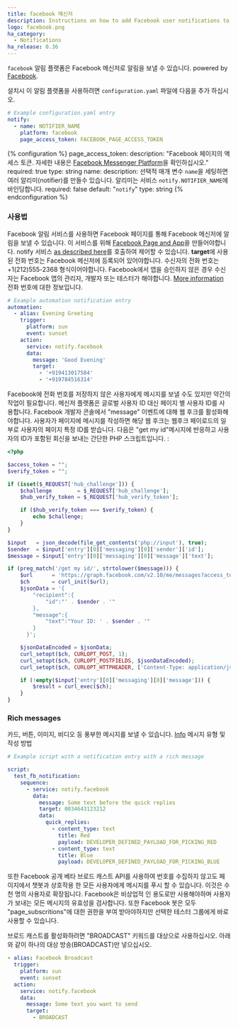```yaml
---
title: facebook 메신저
description: Instructions on how to add Facebook user notifications to Home Assistant.
logo: facebook.png
ha_category:
  - Notifications
ha_release: 0.36
---
```


`facebook` 알림 플랫폼은 Facebook 메신저로 알림을 보낼 수 있습니다. powered by [Facebook](https://facebook.com).


설치시 이 알림 플랫폼을 사용하려면 `configuration.yaml` 파일에 다음을 추가 하십시오.

```yaml
# Example configuration.yaml entry
notify:
  - name: NOTIFIER_NAME
    platform: facebook
    page_access_token: FACEBOOK_PAGE_ACCESS_TOKEN
```

{% configuration %}
page_access_token:
  description: "Facebook 페이지의 액세스 토큰. 자세한 내용은 [Facebook Messenger Platform](https://developers.facebook.com/docs/messenger-platform/guides/setup)을 확인하십시오." 
  required: true
  type: string
name:
  description: 선택적 매개 변수 `name`을 세팅하면 여러 알리미(notifier)를 만들수 있습니다. 알리미는 서비스 `notify.NOTIFIER_NAME`에 바인딩합니다.
  required: false
  default: "`notify`"
  type: string
{% endconfiguration %}

### 사용법

Facebook 알림 서비스를 사용하면 Facebook 페이지를 통해 Facebook 메신저에 알림을 보낼 수 있습니다. 이 서비스를 위해 [Facebook Page and App](https://developers.facebook.com/docs/messenger-platform/guides/quick-start)을 만들어야합니다. notify 서비스 [as described here](/integrations/notify/)를 호출하여 제어할 수 있습니다.
**target**에 사용된 전화 번호는 Facebook 메신저에 등록되어 있어야합니다. 수신자의 전화 번호는 +1(212)555-2368 형식이어야합니다. Facebook에서 앱을 승인하지 않은 경우 수신자는 Facebook 앱의 관리자, 개발자 또는 테스터가 해야합니다. [More information](https://developers.facebook.com/docs/messenger-platform/send-api-reference#phone_number) 전화 번호에 대한 정보입니다.

```yaml
# Example automation notification entry
automation:
  - alias: Evening Greeting
    trigger:
      platform: sun
      event: sunset
    action:
      service: notify.facebook
      data:
        message: 'Good Evening'
        target:
          - '+919413017584'
          - '+919784516314'
```

Facebook에 전화 번호를 저장하지 않은 사용자에게 메시지를 보낼 수도 있지만 약간의 작업이 필요합니다. 메신저 플랫폼은 글로벌 사용자 ID 대신 페이지 별 사용자 ID를 사용합니다. Facebook 개발자 콘솔에서 "message" 이벤트에 대해 웹 후크를 활성화해야합니다. 사용자가 페이지에 메시지를 작성하면 해당 웹 후크는 웹후크 페이로드의 일부로 사용자의 페이지 특정 ID를 받습니다. 다음은 "get my id"메시지에 반응하고 사용자의 ID가 포함된 회신을 보내는 간단한 PHP 스크립트입니다. :

```php
<?php

$access_token = "";
$verify_token = "";

if (isset($_REQUEST['hub_challenge'])) {
    $challenge        = $_REQUEST['hub_challenge'];
    $hub_verify_token = $_REQUEST['hub_verify_token'];

    if ($hub_verify_token === $verify_token) {
        echo $challenge;
    }
}

$input   = json_decode(file_get_contents('php://input'), true);
$sender  = $input['entry'][0]['messaging'][0]['sender']['id'];
$message = $input['entry'][0]['messaging'][0]['message']['text'];

if (preg_match('/get my id/', strtolower($message))) {
    $url      = 'https://graph.facebook.com/v2.10/me/messages?access_token=' . $access_token;
    $ch       = curl_init($url);
    $jsonData = '{
        "recipient":{
            "id":"' . $sender . '"
        },
        "message":{
            "text":"Your ID: ' . $sender . '"
        }
      }';

    $jsonDataEncoded = $jsonData;
    curl_setopt($ch, CURLOPT_POST, 1);
    curl_setopt($ch, CURLOPT_POSTFIELDS, $jsonDataEncoded);
    curl_setopt($ch, CURLOPT_HTTPHEADER, ['Content-Type: application/json']);

    if (!empty($input['entry'][0]['messaging'][0]['message'])) {
        $result = curl_exec($ch);
    }
}

```

### Rich messages
카드, 버튼, 이미지, 비디오 등 풍부한 메시지를 보낼 수 있습니다. [Info](https://developers.facebook.com/docs/messenger-platform/send-api-reference) 메시지 유형 및 작성 방법

```yaml
# Example script with a notification entry with a rich message

script:
  test_fb_notification:
    sequence:
      - service: notify.facebook
        data:
          message: Some text before the quick replies
          target: 0034643123212
          data:
            quick_replies:
              - content_type: text
                title: Red
                payload: DEVELOPER_DEFINED_PAYLOAD_FOR_PICKING_RED
              - content_type: text
                title: Blue
                payload: DEVELOPER_DEFINED_PAYLOAD_FOR_PICKING_BLUE
```

또한 Facebook 공개 베타 브로드 캐스트 API를 사용하여 번호를 수집하지 않고도 페이지에서 챗봇과 상호작용 한 모든 사용자에게 메시지를 푸시 할 수 있습니다. 이것은 수천 명의 사용자로 확장됩니다. Facebook은 비상업적 인 용도로만 사용해야하며 사용자가 보내는 모든 메시지의 유효성을 검사합니다. 또한 Facebook 봇은 모두 "page_subscritions"에 대한 권한을 부여 받아야하지만 선택한 테스터 그룹에게 바로 사용할 수 있습니다.

브로드 캐스트를 활성화하려면 "BROADCAST" 키워드를 대상으로 사용하십시오. 아래와 같이 하나의 대상 방송(BROADCAST)만 넣으십시오.

```yaml
- alias: Facebook Broadcast
  trigger:
    platform: sun
    event: sunset
  action:
    service: notify.facebook
    data:
      message: Some text you want to send
      target:
        - BROADCAST
```
